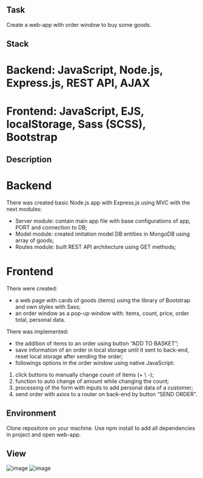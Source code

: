 ## Task
Create a web-app with order window to buy some goods.

## Stack
# Backend:  JavaScript, Node.js, Express.js, REST API, AJAX
# Frontend: JavaScript, EJS, localStorage, Sass (SCSS), Bootstrap

## Description

# Backend
There was created basic Node.js app with Express.js using MVC with the next modules:
-	Server module: contain main app file with base configurations of app, PORT and connection to DB;
-	Model module: created imitation model DB entities in MongoDB using array of goods;
-	Routes module: built REST API architecture using GET methods;
	
# Frontend
There were created:
-	a web page with cards of goods (items) using the library of Bootstrap and own styles with Sass;
-	an order window as a pop-up window with: items, count, price, order total, personal data.

There was implemented:
-	the addition of items to an order using button “ADD TO BASKET”;
-	save information of an order in local storage until it sent to back-end, reset local storage after sending the order;
-	followings options in the order window using native JavaScript:
1) click buttons to manually change count of items (+ \ -);
2) function to auto change of amount while changing the count;
3) processing of the form with inputs to add personal data of a customer;
4) send order with axios to a router on back-end by button “SEND ORDER”.

 
## Environment
Clone repositore on your machine. Use npm install to add all dependencies in project and open web-app.

## View
![image](https://user-images.githubusercontent.com/46706194/146979811-4947fb52-f994-41a8-9185-0e9270e5970a.png)
![image](https://user-images.githubusercontent.com/46706194/146979819-9cdd89d0-a778-4a78-b3c4-f432c282b96e.png)
